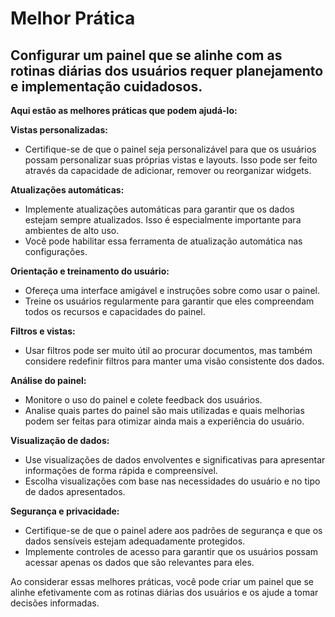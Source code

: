 # Melhor Prática

## Configurar um painel que se alinhe com as rotinas diárias dos usuários requer planejamento e implementação cuidadosos.

**Aqui estão as melhores práticas que podem ajudá-lo:**

**Vistas personalizadas:**

* Certifique-se de que o painel seja personalizável para que os usuários possam personalizar suas próprias vistas e layouts. Isso pode ser feito através da capacidade de adicionar, remover ou reorganizar widgets.

**Atualizações automáticas:**

* Implemente atualizações automáticas para garantir que os dados estejam sempre atualizados. Isso é especialmente importante para ambientes de alto uso.
* Você pode habilitar essa ferramenta de atualização automática nas configurações.

**Orientação e treinamento do usuário:**

* Ofereça uma interface amigável e instruções sobre como usar o painel.
* Treine os usuários regularmente para garantir que eles compreendam todos os recursos e capacidades do painel.

**Filtros e vistas:**

* Usar filtros pode ser muito útil ao procurar documentos, mas também considere redefinir filtros para manter uma visão consistente dos dados.

**Análise do painel:**

* Monitore o uso do painel e colete feedback dos usuários.
* Analise quais partes do painel são mais utilizadas e quais melhorias podem ser feitas para otimizar ainda mais a experiência do usuário.

**Visualização de dados:**

* Use visualizações de dados envolventes e significativas para apresentar informações de forma rápida e compreensível.
* Escolha visualizações com base nas necessidades do usuário e no tipo de dados apresentados.

**Segurança e privacidade:**

* Certifique-se de que o painel adere aos padrões de segurança e que os dados sensíveis estejam adequadamente protegidos.
* Implemente controles de acesso para garantir que os usuários possam acessar apenas os dados que são relevantes para eles.

Ao considerar essas melhores práticas, você pode criar um painel que se alinhe efetivamente com as rotinas diárias dos usuários e os ajude a tomar decisões informadas.
